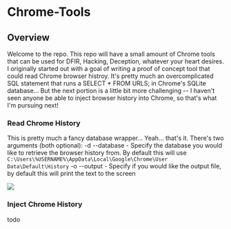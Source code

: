 # Chrome-Tools
## Overview
Welcome to the repo. This repo will have a small amount of Chrome tools that can be used for DFIR, Hacking, Deception, whatever your heart desires. I originally started out with a goal of writing a proof of concept tool that could read Chrome browser histroy. It's pretty much an overcomplicated SQL statement that runs a SELECT * FROM URLS; in Chrome's SQLite database... But the next portion is a little bit more challenging -- I haven't seen anyone be able to inject browser history into Chrome, so that's what I'm pursuing next!

### Read Chrome History
This is pretty much a fancy database wrapper... Yeah... that's it. There's two arguments (both optional):
-d --database - Specify the database you would like to retrieve the browser history from. By default this will use ```C:\Users\%USERNAME%\AppData\Local\Google\Chrome\User Data\Default\History```
-o --output - Specify if you would like the output file, by default this will print the text to the screen

<img src=https://i.imgur.com/kLhIDk8.png>

### Inject Chrome History

todo

